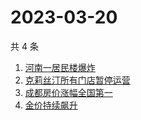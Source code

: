 # 2023-03-20

共 4 条

<!-- BEGIN -->
<!-- 最后更新时间 Mon Mar 20 2023 05:06:28 GMT+0800 (China Standard Time) -->

1. [河南一居民楼爆炸](https://www.zhihu.com/search?q=%E6%B2%B3%E5%8D%97%E4%B8%80%E5%B1%85%E6%B0%91%E6%A5%BC%E7%88%86%E7%82%B8)
1. [克莉丝汀所有门店暂停运营](https://www.zhihu.com/search?q=%E5%85%8B%E8%8E%89%E4%B8%9D%E6%B1%80%E6%89%80%E6%9C%89%E9%97%A8%E5%BA%97%E6%9A%82%E5%81%9C%E8%BF%90%E8%90%A5)
1. [成都房价涨幅全国第一](https://www.zhihu.com/search?q=%E6%88%90%E9%83%BD%E6%88%BF%E4%BB%B7%E6%B6%A8%E5%B9%85%E5%85%A8%E5%9B%BD%E7%AC%AC%E4%B8%80)
1. [金价持续飙升](https://www.zhihu.com/search?q=%E9%87%91%E4%BB%B7%E6%8C%81%E7%BB%AD%E9%A3%99%E5%8D%87)

<!-- END -->
